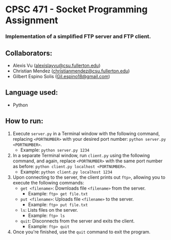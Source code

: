 # CPSC 471 - Socket Programming Assignment
### Implementation of a simplified FTP server and FTP client.


## Collaborators:
* Alexis Vu (alexislayvu@csu.fullerton.edu)
* Christian Mendez (christianmendez@csu.fullerton.edu)
* Gilbert Espino Solis (Gil.espino18@gmail.com)

## Language used:
* Python

## How to run:
1) Execute `server.py` in a Terminal window with the following command, replacing `<PORTNUMBER>` with your desired port number: `python server.py <PORTNUMBER>`.
    - Example: `python server.py 1234`
2) In a separate Terminal window, run `client.py` using the following command, and again, replace `<PORTNUMBER>` with the same port number as before: `python client.py localhost <PORTNUMBER>`.
    - Example: `python client.py localhost 1234`
3) Upon connecting to the server, the client prints out `ftp>`, allowing you to execute the following commands:
    - `get <filename>`: Downloads file `<filename>` from the server.
        - Example: `ftp> get file.txt`
    - `put <filename>`: Uploads file `<filename>` to the server.
        - Example: `ftp> put file.txt`
    - `ls`: Lists files on the server.
        - Example: `ftp> ls`
    - `quit`: Disconnects from the server and exits the client.
        - Example: `ftp> quit`
4) Once you're finished, use the `quit` command to exit the program.
